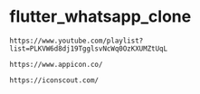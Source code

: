 # flutter_whatsapp_clone

```
https://www.youtube.com/playlist?list=PLKVW6d8dj19TgglsvNcWq0OzKXUMZtUqL
```
 
```
https://www.appicon.co/
```

```
https://iconscout.com/
```